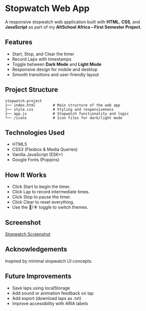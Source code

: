 # Stopwatch Web App

A responsive stopwatch web application built with **HTML**, **CSS**, and **JavaScript** as part of my **AltSchool Africa – First Semester Project**.


## Features

- Start, Stop, and Clear the timer
- Record Laps with timestamps
- Toggle between **Dark Mode** and **Light Mode**
- Responsive design for mobile and desktop
- Smooth transitions and user-friendly layout


## Project Structure

```plaintext
stopwatch-project
├── index.html        # Main structure of the web app
├── style.css         # Styling and responsiveness
├── app.js            # Stopwatch functionality and logic
└── /icons            # Icon files for dark/light mode
```


## Technologies Used

- HTML5
- CSS3 (Flexbox & Media Queries)
- Vanilla JavaScript (ES6+)
- Google Fonts (Poppins)


## How It Works

- Click Start to begin the timer.
- Click Lap to record intermediate times.
- Click Stop to pause the timer.
- Click Clear to reset everything.
- Use the 🌙/☀️ toggle to switch themes.


## Screenshot

[Stopwatch Screenshot](./screenshot.png)


## Acknowledgements

Inspired by minimal stopwatch UI concepts.


## Future Improvements

- Save laps using localStorage
- Add sound or animation feedback on lap
- Add export (download laps as .txt)
- Improve accessibility with ARIA labels
